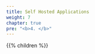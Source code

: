 ```yaml
---
title: Self Hosted Applications
weight: 7
chapter: true
pre: "<b>4. </b>"
---
```


{{% children  %}}